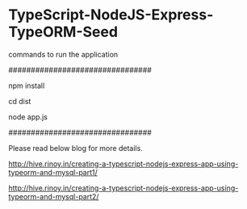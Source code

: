 # TypeScript-NodeJS-Express-TypeORM-Seed

commands to run the application

################################

npm install

cd dist

node app.js

################################

Please read below blog for more details.

http://hive.rinoy.in/creating-a-typescript-nodejs-express-app-using-typeorm-and-mysql-part1/


http://hive.rinoy.in/creating-a-typescript-nodejs-express-app-using-typeorm-and-mysql-part2/
